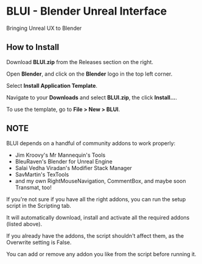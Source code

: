 # BLUI - Blender Unreal Interface

Bringing Unreal UX to Blender

## How to Install

Download __BLUI.zip__ from the Releases section on the right.

Open __Blender__, and click on the __Blender__ logo in the top left corner.

Select __Install Application Template__.

Navigate to your __Downloads__ and select __BLUI.zip__, the click __Install...__.

To use the template, go to __File > New > BLUI__.

## NOTE

BLUI depends on a handful of community addons to work properly:

- Jim Kroovy's Mr Mannequin's Tools
- BleuRaven's Blender for Unreal Engine
- Salai Vedha Viradan's Modifier Stack Manager
- SavMartin's TexTools
- and my own RightMouseNavigation, CommentBox, and maybe soon Transmat, too!

If you're not sure if you have all the right addons, you can run the setup script in the Scripting tab. 

It will automatically download, install and activate all the required addons (listed above).

If you already have the addons, the script shouldn't affect them, as the Overwrite setting is False.

You can add or remove any addon you like from the script before running it.
